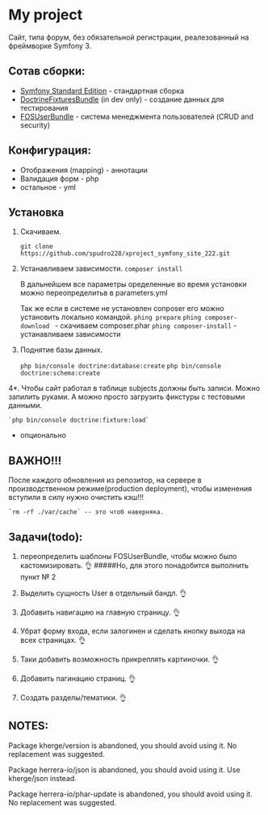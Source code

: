 My project 
==========
Сайт, типа форум, без обязательной регистрации, реалезованный на фреймворке Symfony 3.


**Сотав сборки:**
-----------------

* [Symfony Standard Edition](https://github.com/symfony/symfony-standard) - стандартная сборка 
* [DoctrineFixturesBundle](https://github.com/doctrine/DoctrineFixturesBundle) (in dev only) - создание данных для тестирования
* [FOSUserBundle](https://github.com/FriendsOfSymfony/FOSUserBundle) - система менеджмента пользователей (CRUD and security)

**Конфигурация**:
--------------
   * Отображения (mapping) - аннотации
   * Валидация форм - php
   * остальное - yml
  
**Установка**
-------------
1. Скачиваем.

    `git clone https://github.com/spudro228/xproject_symfony_site_222.git`
2. Устанавливаем зависимости.
    `composer install`
    
   В дальнейшем все параметры оределенные во время установки можно переопределитьв в parameters.yml 

    Так же если в системе не установлен conposer его можно установить локально командой.
    `phing prepare`
    `phing composer-download `  - скачиваем composer.phar
    `phing composer-install`    - устанавливаем зависимости
    
3. Поднятие базы данных.

    `php bin/console doctrine:database:create`
    `php bin/console doctrine:schema:create`
    
4*. Чтобы сайт работал в таблице subjects должны быть записи.
Можно запилить руками. 
А можно просто загрузить фикстуры с тестовыми данными.


    `php bin/console doctrine:fixture:load`

* опционально
    
ВАЖНО!!!
--------
После каждого обновления из репозитор, на сервере в производственном режиме(production deployment), 
чтобы изменения вступили в силу нужно очистить кэш!!! 

    `rm -rf ./var/cache` -- это чтоб наверняка.
    
Задачи(todo):
----
1. переопределить шаблоны FOSUserBundle, чтобы можно было кастомизировать. 👌
#####Но, для этого понадобится выполнить пункт № 2

2. Выделить сущность User  в отдельный бандл. 👌

3. Добавить навигацию на главную страницу. 👌 

4. Убрат форму входа, если залогинен и сделать кнопку выхода на всех страницах. 👌

5. Таки добавить возможность прикреплять картиночки. 👌

6. Добавить пагинацию страниц. 👌

7. Создать разделы/тематики. 👌


NOTES:
----
Package kherge/version is abandoned, you should avoid using it. No replacement was suggested. 

Package herrera-io/json is abandoned, you should avoid using it. Use kherge/json instead.

Package herrera-io/phar-update is abandoned, you should avoid using it. No replacement was suggested.
